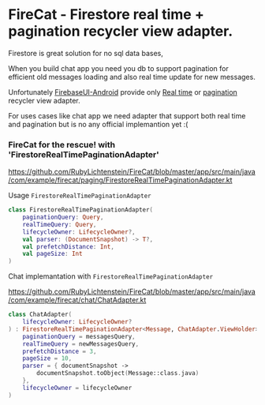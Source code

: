 # FireCat - Firestore real time + pagination recycler view adapter. 

Firestore is great solution for no sql data bases,

When you build chat app you need you db to support pagination for efficient old messages loading and also real time update for new messages. 

Unfortunately [FirebaseUI-Android](https://github.com/firebase/FirebaseUI-Android) provide only 
[Real time](https://github.com/firebase/FirebaseUI-Android/blob/master/firestore/README.md#using-the-firestorerecycleradapter) 
 or [pagination](https://github.com/firebase/FirebaseUI-Android/blob/master/firestore/README.md#using-the-firestorepagingadapter) recycler view adapter.

For uses cases like chat app we need adapter that support both real time and pagination but is no any official implemantion yet :( 

### FireCat for the rescue! with 'FirestoreRealTimePaginationAdapter'
https://github.com/RubyLichtenstein/FireCat/blob/master/app/src/main/java/com/example/firecat/paging/FirestoreRealTimePaginationAdapter.kt

Usage `FirestoreRealTimePaginationAdapter`

```kotlin
class FirestoreRealTimePaginationAdapter(
    paginationQuery: Query,
    realTimeQuery: Query,
    lifecycleOwner: LifecycleOwner?,
    val parser: (DocumentSnapshot) -> T?,
    val prefetchDistance: Int,
    val pageSize: Int
)
```

Chat implemantation with `FirestoreRealTimePaginationAdapter` 

https://github.com/RubyLichtenstein/FireCat/blob/master/app/src/main/java/com/example/firecat/chat/ChatAdapter.kt

```kotlin
class ChatAdapter(
    lifecycleOwner: LifecycleOwner?
) : FirestoreRealTimePaginationAdapter<Message, ChatAdapter.ViewHolder>(
    paginationQuery = messagesQuery,
    realTimeQuery = newMessagesQuery,
    prefetchDistance = 3,
    pageSize = 10,
    parser = { documentSnapshot ->
        documentSnapshot.toObject(Message::class.java)
    },
    lifecycleOwner = lifecycleOwner
)
```
